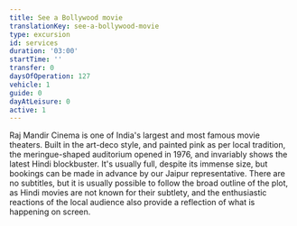 ```yaml
---
title: See a Bollywood movie
translationKey: see-a-bollywood-movie
type: excursion
id: services
duration: '03:00'
startTime: ''
transfer: 0
daysOfOperation: 127
vehicle: 1
guide: 0
dayAtLeisure: 0
active: 1
---
```

Raj Mandir Cinema is one of India's largest and most famous movie theaters. Built in the art-deco style, and painted pink as per local tradition, the meringue-shaped auditorium opened in 1976, and invariably shows the latest Hindi blockbuster. It's usually full, despite its immense size, but bookings can be made in advance by our Jaipur representative. There are no subtitles, but it is usually possible to follow the broad outline of the plot, as Hindi movies are not known for their subtlety, and the enthusiastic reactions of the local audience also provide a reflection of what is happening on screen.